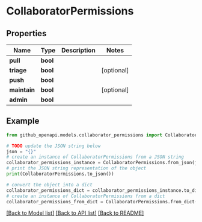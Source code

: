 # CollaboratorPermissions


## Properties

Name | Type | Description | Notes
------------ | ------------- | ------------- | -------------
**pull** | **bool** |  | 
**triage** | **bool** |  | [optional] 
**push** | **bool** |  | 
**maintain** | **bool** |  | [optional] 
**admin** | **bool** |  | 

## Example

```python
from github_openapi.models.collaborator_permissions import CollaboratorPermissions

# TODO update the JSON string below
json = "{}"
# create an instance of CollaboratorPermissions from a JSON string
collaborator_permissions_instance = CollaboratorPermissions.from_json(json)
# print the JSON string representation of the object
print(CollaboratorPermissions.to_json())

# convert the object into a dict
collaborator_permissions_dict = collaborator_permissions_instance.to_dict()
# create an instance of CollaboratorPermissions from a dict
collaborator_permissions_from_dict = CollaboratorPermissions.from_dict(collaborator_permissions_dict)
```
[[Back to Model list]](../README.md#documentation-for-models) [[Back to API list]](../README.md#documentation-for-api-endpoints) [[Back to README]](../README.md)


